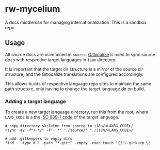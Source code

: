 # rw-mycelium

A docs middleman for managing internationalization. This is a sandbox repo.

## Usage

All source docs are maintained in `source`. [Gitlocalize](https://gitlocalize.com/) is used to sync source docs with respective target languages in `i18n` directory.

It is important that the target dir structure is a mirror of the source dir structure, and the Gitlocalize translations are configured accordingly.

This allows builds of respective language repo sites to maintain the same path structure, only having to change the target language dir on build.

### Adding a target language

To create a new target language directory, run this from the root, where `LANG_CODE` is a the [ISO 639-1 code](https://en.wikipedia.org/wiki/List_of_ISO_639-1_codes) of the target language.

```
# copy directory skeleton from source to i18n/<LANBG_CODE>/
rsync -av -f"+ */" -f"- *" "./source/" "./i18n/<LANG_CODE>/

# add .gitkeepers to empty dirs
find . -type d ! -path "*.git*" -empty -exec touch '{}'/.gitkeep \;

```
